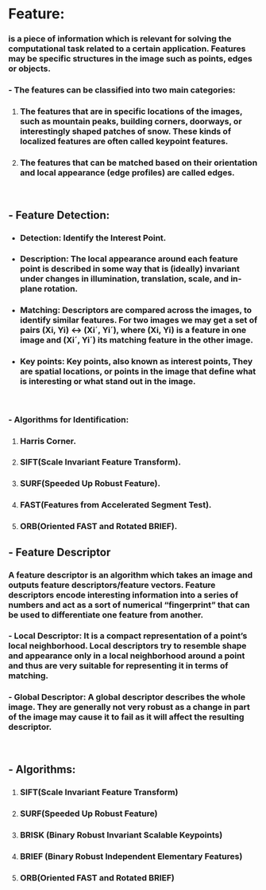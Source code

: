 # Feature: 
### is a piece of information which is relevant for solving the computational task related to a certain application. Features may be specific structures in the image such as points, edges or objects.

### - The features can be classified into two main categories:
1. ### The features that are in specific locations of the images, such as mountain peaks, building corners, doorways, or interestingly shaped patches of snow. These kinds of localized features are often called __keypoint features__.
2. ### The features that can be matched based on their orientation and local appearance (edge profiles) are called __edges__.

<br />

## - Feature Detection:
- ### Detection: Identify the Interest Point.
- ### Description: The local appearance around each feature point is described in some way that is (ideally) invariant under changes in illumination, translation, scale, and in-plane rotation.
- ### Matching: Descriptors are compared across the images, to identify similar features. For two images we may get a set of pairs (Xi, Yi) ↔ (Xi´, Yi´), where (Xi, Yi) is a feature in one image and (Xi´, Yi´) its matching feature in the other image.

- ### Key points: Key points, also known as interest points, They are spatial locations, or points in the image that define what is interesting or what stand out in the image.
<br />

### - Algorithms for Identification:
1. ### Harris Corner.
2. ### SIFT(Scale Invariant Feature Transform).
3. ### SURF(Speeded Up Robust Feature).
4. ### FAST(Features from Accelerated Segment Test).
5. ### ORB(Oriented FAST and Rotated BRIEF).


## - Feature Descriptor
### A feature descriptor is an algorithm which takes an image and outputs feature descriptors/feature vectors. Feature descriptors encode interesting information into a series of numbers and act as a sort of numerical “fingerprint” that can be used to differentiate one feature from another.

### - Local Descriptor: It is a compact representation of a point’s local neighborhood. Local descriptors try to resemble shape and appearance only in a local neighborhood around a point and thus are very suitable for representing it in terms of matching.
### - Global Descriptor: A global descriptor describes the whole image. They are generally not very robust as a change in part of the image may cause it to fail as it will affect the resulting descriptor.

<br />

## - Algorithms:
1. ### SIFT(Scale Invariant Feature Transform)
2. ### SURF(Speeded Up Robust Feature)
3. ### BRISK (Binary Robust Invariant Scalable Keypoints)
4. ### BRIEF (Binary Robust Independent Elementary Features)
5. ### ORB(Oriented FAST and Rotated BRIEF)